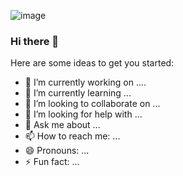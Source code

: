 ![image](https://upload.wikimedia.org/wikipedia/commons/thumb/4/4b/Colgate_logo_red.svg/799px-Colgate_logo_red.svg.png)

### Hi there 👋

Here are some ideas to get you started:

- 🔭 I’m currently working on ....
- 🌱 I’m currently learning ...
- 👯 I’m looking to collaborate on ...
- 🤔 I’m looking for help with ...
- 💬 Ask me about ...
- 📫 How to reach me: ...
- 😄 Pronouns: ...
- ⚡ Fun fact: ...

